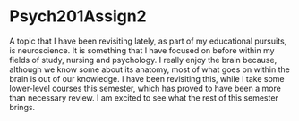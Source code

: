 # Psych201Assign2

  A topic that I have been revisiting lately, as part of my educational pursuits, is neuroscience. It is something that I have focused on before within my fields of study, nursing and psychology. I really enjoy the brain because, although we know some about its anatomy, most of what goes on within the brain is out of our knowledge. I have been revisiting this, while I take some lower-level courses this semester, which has proved to have been a more than necessary review. I am excited to see what the rest of this semester brings. 
